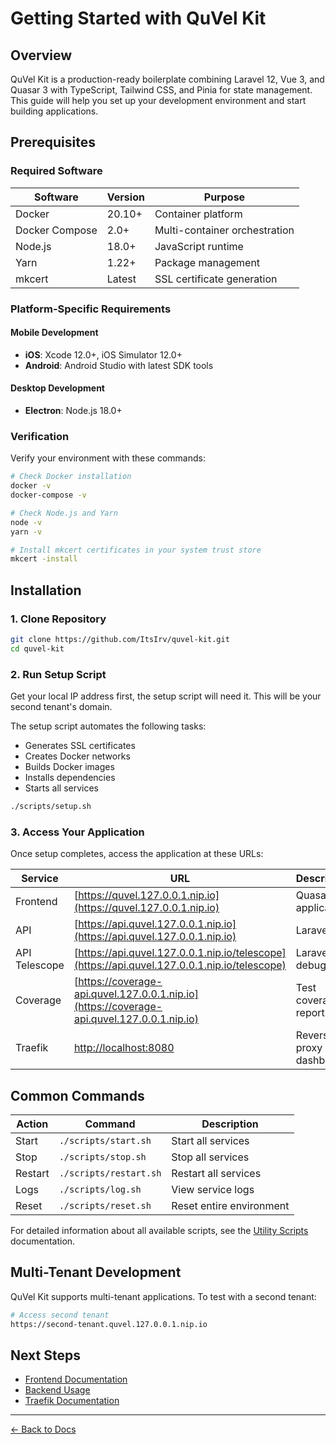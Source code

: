 # Getting Started with QuVel Kit

## Overview

QuVel Kit is a production-ready boilerplate combining Laravel 12, Vue 3, and Quasar 3 with TypeScript, Tailwind CSS, and Pinia for state management. This guide will help you set up your development environment and start building applications.

## Prerequisites

### Required Software

| Software | Version | Purpose |
|----------|---------|--------|
| Docker | 20.10+ | Container platform |
| Docker Compose | 2.0+ | Multi-container orchestration |
| Node.js | 18.0+ | JavaScript runtime |
| Yarn | 1.22+ | Package management |
| mkcert | Latest | SSL certificate generation |

### Platform-Specific Requirements

#### Mobile Development

- **iOS**: Xcode 12.0+, iOS Simulator 12.0+
- **Android**: Android Studio with latest SDK tools

#### Desktop Development

- **Electron**: Node.js 18.0+

### Verification

Verify your environment with these commands:

```bash
# Check Docker installation
docker -v
docker-compose -v

# Check Node.js and Yarn
node -v
yarn -v

# Install mkcert certificates in your system trust store
mkcert -install
```

## Installation

### 1. Clone Repository

```bash
git clone https://github.com/ItsIrv/quvel-kit.git
cd quvel-kit
```

### 2. Run Setup Script

Get your local IP address first, the setup script will need it. This will be your second tenant's domain.

The setup script automates the following tasks:

- Generates SSL certificates
- Creates Docker networks
- Builds Docker images
- Installs dependencies
- Starts all services

```bash
./scripts/setup.sh
```

### 3. Access Your Application

Once setup completes, access the application at these URLs:

| Service | URL | Description |
|---------|-----|-------------|
| Frontend | [https://quvel.127.0.0.1.nip.io](https://quvel.127.0.0.1.nip.io) | Quasar SSR application |
| API | [https://api.quvel.127.0.0.1.nip.io](https://api.quvel.127.0.0.1.nip.io) | Laravel API |
| API Telescope | [https://api.quvel.127.0.0.1.nip.io/telescope](https://api.quvel.127.0.0.1.nip.io/telescope) | Laravel debugging |
| Coverage | [https://coverage-api.quvel.127.0.0.1.nip.io](https://coverage-api.quvel.127.0.0.1.nip.io) | Test coverage reports |
| Traefik | [http://localhost:8080](http://localhost:8080) | Reverse proxy dashboard |

## Common Commands

| Action | Command | Description |
|--------|---------|-------------|
| Start | `./scripts/start.sh` | Start all services |
| Stop | `./scripts/stop.sh` | Stop all services |
| Restart | `./scripts/restart.sh` | Restart all services |
| Logs | `./scripts/log.sh` | View service logs |
| Reset | `./scripts/reset.sh` | Reset entire environment |

For detailed information about all available scripts, see the [Utility Scripts](./scripts.md) documentation.

## Multi-Tenant Development

QuVel Kit supports multi-tenant applications. To test with a second tenant:

```bash
# Access second tenant
https://second-tenant.quvel.127.0.0.1.nip.io
```

## Next Steps

- [Frontend Documentation](./frontend/README.md)
- [Backend Usage](./backend-usage.md)
- [Traefik Documentation](./traefik-structure.md)

---

[← Back to Docs](./README.md)
